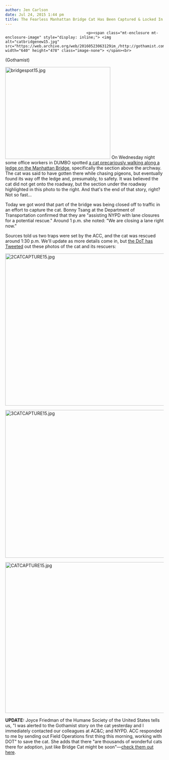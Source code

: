 ```yaml
---
author: Jen Carlson
date: Jul 24, 2015 1:44 pm
title: The Fearless Manhattan Bridge Cat Has Been Captured & Locked In A Cage
---
```


	
										<p><span class="mt-enclosure mt-enclosure-image" style="display: inline;"> <img alt="catbridgenew15.jpg" src="https://web.archive.org/web/20160523063129im_/http://gothamist.com/attachments/arts_jen/catbridgenew15.jpg" width="640" height="478" class="image-none"> </span><br>
<span class="photo_caption">(Gothamist)</span></p>

<p><span class="mt-enclosure mt-enclosure-image" style="display: inline;"> <img alt="bridgespot15.jpg" src="https://web.archive.org/web/20160523063129im_/http://gothamist.com/attachments/arts_jen/bridgespot15.jpg" width="334" height="292" class="image-right"> </span>On Wednesday night some office workers in DUMBO spotted <a href="https://web.archive.org/web/20160523063129/http://gothamist.com/2015/07/23/manhattan_bridge_cat_uhoh.php">a cat precariously walking along a ledge on the Manhattan Bridge</a>, specifically the section above the archway. The cat was said to have gotten there while chasing pigeons, but eventually found its way off the ledge and, presumably, to safety. It was believed the cat did not get onto the roadway, but the section under the roadway highlighted in this photo to the right. And that&apos;s the end of that story, right? Not so fast...</p>

<p>Today we got word that part of the bridge was being closed off to traffic in an effort to capture the cat. Bonny Tsang at the Department of Transportation confirmed that they are &quot;assisting NYPD with lane closures for a potential rescue.&quot; Around 1 p.m. she noted: &quot;We are closing a lane right now.&quot;</p>

<p>Sources told us two traps were set by the ACC, and the cat was rescued around 1:30 p.m. We&apos;ll update as more details come in, but <a href="https://web.archive.org/web/20160523063129/https://twitter.com/NYC_DOT/status/624634831260020736">the DoT has Tweeted</a> out these photos of the cat and its rescuers:</p>

<p><span class="mt-enclosure mt-enclosure-image" style="display: inline;"> <img alt="2CATCAPTURE15.jpg" src="https://web.archive.org/web/20160523063129im_/http://gothamist.com/attachments/arts_jen/2CATCAPTURE15.jpg" width="640" height="483" class="image-none"> </span></p>

<p><span class="mt-enclosure mt-enclosure-image" style="display: inline;"> <img alt="3CATCAPTURE15.jpg" src="https://web.archive.org/web/20160523063129im_/http://gothamist.com/attachments/arts_jen/3CATCAPTURE15.jpg" width="640" height="469" class="image-none"> </span></p>

<p><span class="mt-enclosure mt-enclosure-image" style="display: inline;"> <img alt="CATCAPTURE15.jpg" src="https://web.archive.org/web/20160523063129im_/http://gothamist.com/attachments/arts_jen/CATCAPTURE15.jpg" width="640" height="479" class="image-none"> </span></p>

<p><strong>UPDATE:</strong> Joyce Friedman of the Humane Society of the United States tells us, &quot;I was alerted to the Gothamist story on the cat yesterday and I immediately contacted our colleagues at AC&amp;C; and NYPD. ACC responded to me by sending out Field Operations first thing this morning, working with DOT&quot; to save the cat. She adds that there &quot;are thousands of wonderful cats there for adoption, just like Bridge Cat might be soon&quot;&#x2014;<a href="https://web.archive.org/web/20160523063129/http://www.nycacc.org/Adopt.htm">check them out here</a>.</p>					
										
									
				